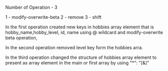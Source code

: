 Number of Operation - 3

1 - modify-overwrite-beta
2 - remove
3 - shift

In the first operation created new keys in hobbies array element that is hobby_name,hobby_level, id, name using @ wildcard and modify-overwrite beta operation,

In the second operation removed level key form the hobbies arra.

In the third operation changed the structure of hobbies array element to present as array element in the main or first array by using "\*": "[&]"

